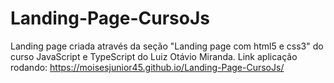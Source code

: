 # Landing-Page-CursoJs
Landing page criada através da seção "Landing page com html5 e css3" do curso JavaScript e TypeScript do Luiz Otávio Miranda.
Link aplicação rodando: https://moisesjunior45.github.io/Landing-Page-CursoJs/
